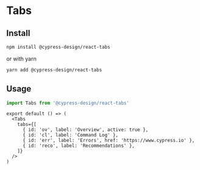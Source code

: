 # Tabs

## Install

```bash
npm install @cypress-design/react-tabs
```

or with yarn

```bash
yarn add @cypress-design/react-tabs
```

## Usage

```ts
import Tabs from '@cypress-design/react-tabs'
```

```tsx live
export default () => (
  <Tabs
    tabs={[
      { id: 'ov', label: 'Overview', active: true },
      { id: 'cl', label: 'Command Log' },
      { id: 'err', label: 'Errors', href: 'https://www.cypress.io' },
      { id: 'reco', label: 'Recommendations' },
    ]}
  />
)
```
